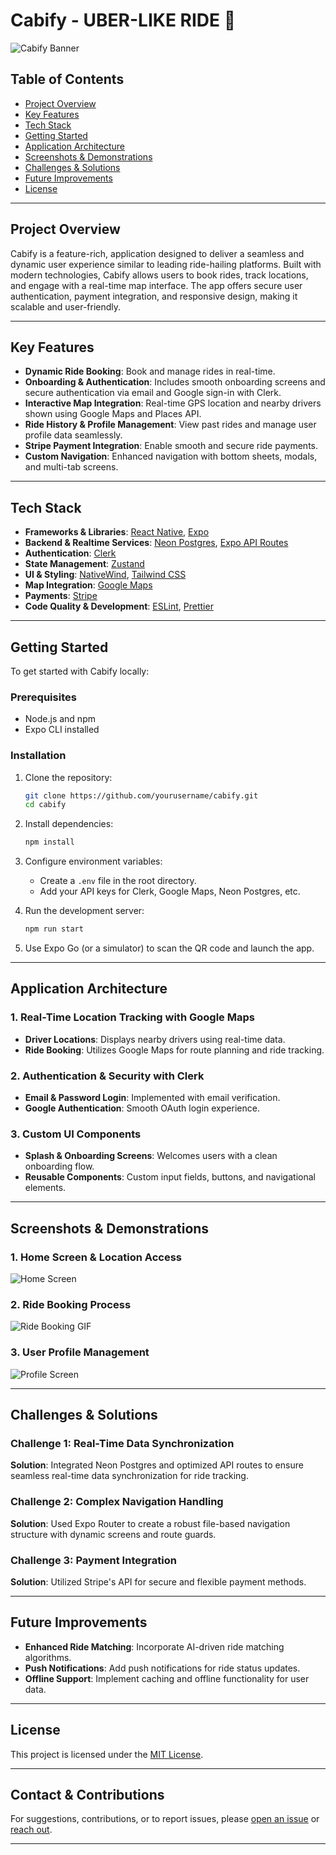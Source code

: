 # Cabify - UBER-LIKE RIDE 🚖

![Cabify Banner](https://res.cloudinary.com/cocoder/image/upload/v1731102118/Projects/Cabify/Discover_Your_rp2dlo.gif) <!-- Add a visually engaging banner image -->

## Table of Contents

- [Project Overview](#project-overview)
- [Key Features](#key-features)
- [Tech Stack](#tech-stack)
- [Getting Started](#getting-started)
- [Application Architecture](#application-architecture)
- [Screenshots & Demonstrations](#screenshots--demonstrations)
- [Challenges & Solutions](#challenges--solutions)
- [Future Improvements](#future-improvements)
- [License](#license)

---

## Project Overview

Cabify is a feature-rich, application designed to deliver a seamless and dynamic user experience similar to leading ride-hailing platforms. Built with modern technologies, Cabify allows users to book rides, track locations, and engage with a real-time map interface. The app offers secure user authentication, payment integration, and responsive design, making it scalable and user-friendly.

---

## Key Features

- **Dynamic Ride Booking**: Book and manage rides in real-time.
- **Onboarding & Authentication**: Includes smooth onboarding screens and secure authentication via email and Google sign-in with Clerk.
- **Interactive Map Integration**: Real-time GPS location and nearby drivers shown using Google Maps and Places API.
- **Ride History & Profile Management**: View past rides and manage user profile data seamlessly.
- **Stripe Payment Integration**: Enable smooth and secure ride payments.
- **Custom Navigation**: Enhanced navigation with bottom sheets, modals, and multi-tab screens.

---

## Tech Stack

- **Frameworks & Libraries**: [React Native](https://reactnative.dev/), [Expo](https://expo.dev/)
- **Backend & Realtime Services**: [Neon Postgres](https://neon.tech/), [Expo API Routes](https://expo.dev)
- **Authentication**: [Clerk](https://clerk.dev/)
- **State Management**: [Zustand](https://github.com/pmndrs/zustand)
- **UI & Styling**: [NativeWind](https://nativewind.dev/), [Tailwind CSS](https://tailwindcss.com/)
- **Map Integration**: [Google Maps](https://developers.google.com/maps)
- **Payments**: [Stripe](https://stripe.com/)
- **Code Quality & Development**: [ESLint](https://eslint.org/), [Prettier](https://prettier.io/)

---

## Getting Started

To get started with Cabify locally:

### Prerequisites

- Node.js and npm
- Expo CLI installed

### Installation

1. Clone the repository:
   ```bash
   git clone https://github.com/yourusername/cabify.git
   cd cabify
   ```

2. Install dependencies:
   ```bash
   npm install
   ```

3. Configure environment variables:
   - Create a `.env` file in the root directory.
   - Add your API keys for Clerk, Google Maps, Neon Postgres, etc.

4. Run the development server:
   ```bash
   npm run start
   ```

5. Use Expo Go (or a simulator) to scan the QR code and launch the app.

---

## Application Architecture

### 1. **Real-Time Location Tracking with Google Maps**
   - **Driver Locations**: Displays nearby drivers using real-time data.
   - **Ride Booking**: Utilizes Google Maps for route planning and ride tracking.

### 2. **Authentication & Security with Clerk**
   - **Email & Password Login**: Implemented with email verification.
   - **Google Authentication**: Smooth OAuth login experience.

### 3. **Custom UI Components**
   - **Splash & Onboarding Screens**: Welcomes users with a clean onboarding flow.
   - **Reusable Components**: Custom input fields, buttons, and navigational elements.

---

## Screenshots & Demonstrations

### 1. **Home Screen & Location Access**
![Home Screen](path/to/home-screen-screenshot.png) <!-- Add a screenshot of the home screen -->

### 2. **Ride Booking Process**
![Ride Booking GIF](path/to/ride-booking-demo.gif) <!-- Add a GIF demonstrating ride booking -->

### 3. **User Profile Management**
![Profile Screen](path/to/profile-screenshot.png) <!-- Screenshot of profile management -->

---

## Challenges & Solutions

### Challenge 1: Real-Time Data Synchronization
**Solution**: Integrated Neon Postgres and optimized API routes to ensure seamless real-time data synchronization for ride tracking.

### Challenge 2: Complex Navigation Handling
**Solution**: Used Expo Router to create a robust file-based navigation structure with dynamic screens and route guards.

### Challenge 3: Payment Integration
**Solution**: Utilized Stripe's API for secure and flexible payment methods.

---

## Future Improvements

- **Enhanced Ride Matching**: Incorporate AI-driven ride matching algorithms.
- **Push Notifications**: Add push notifications for ride status updates.
- **Offline Support**: Implement caching and offline functionality for user data.

---

## License

This project is licensed under the [MIT License]([https://rem.mit-license.org](https://rem.mit-license.org)).

---

## Contact & Contributions

For suggestions, contributions, or to report issues, please [open an issue](https://github.com/Arafat-alim/cabify/issues) or [reach out](mailto:arafat.aman.alim@gmail.com).

---
